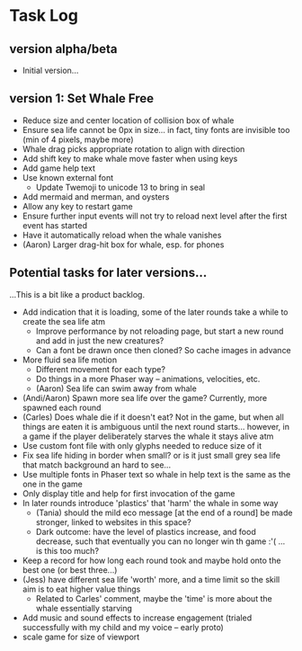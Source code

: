 # Task Log

## version alpha/beta
- Initial version...

## version 1: Set Whale Free
- Reduce size and center location of collision box of whale
- Ensure sea life cannot be 0px in size... in fact, tiny fonts are invisible too (min of 4 pixels, maybe more)
- Whale drag picks appropriate rotation to align with direction
- Add shift key to make whale move faster when using keys
- Add game help text
- Use known external font
   - Update Twemoji to unicode 13 to bring in seal
- Add mermaid and merman, and oysters
- Allow any key to restart game
- Ensure further input events will not try to reload next level after the first event has started
- Have it automatically reload when the whale vanishes
- (Aaron) Larger drag-hit box for whale, esp. for phones

## Potential tasks for later versions...
...This is a bit like a product backlog.

- Add indication that it is loading, some of the later rounds take a while to create the sea life atm
  - Improve performance by not reloading page, but start a new round and add in just the new creatures?
  - Can a font be drawn once then cloned? So cache images in advance
- More fluid sea life motion
  - Different movement for each type?
  - Do things in a more Phaser way – animations, velocities, etc.
  - (Aaron) Sea life can swim away from whale
- (Andi/Aaron) Spawn more sea life over the game? Currently, more spawned each round
- (Carles) Does whale die if it doesn't eat? Not in the game, but when all things are eaten it is ambiguous until the next round starts... however, in a game if the player deliberately starves the whale it stays alive atm
- Use custom font file with only glyphs needed to reduce size of it
- Fix sea life hiding in border when small? or is it just small grey sea life that match background an hard to see...
- Use multiple fonts in Phaser text so whale in help text is the same as the one in the game
- Only display title and help for first invocation of the game
- In later rounds introduce 'plastics' that 'harm' the whale in some way
  - (Tania) should the mild eco message [at the end of a round] be made stronger, linked to websites in this space?
  - Dark outcome: have the level of plastics increase, and food decrease, such that eventually you can no longer win th game :'( ... is this too much?
- Keep a record for how long each round took and maybe hold onto the best one (or best three...)
- (Jess) have different sea life 'worth' more, and a time limit so the skill aim is to eat higher value things
  - Related to Carles' comment, maybe the 'time' is more about the whale essentially starving
- Add music and sound effects to increase engagement (trialed successfully with my child and my voice – early proto)
- scale game for size of viewport